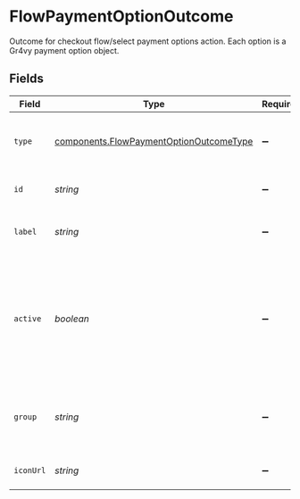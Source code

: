 # FlowPaymentOptionOutcome

Outcome for checkout flow/select payment options action.
Each option is a Gr4vy payment option object.


## Fields

| Field                                                                                                    | Type                                                                                                     | Required                                                                                                 | Description                                                                                              | Example                                                                                                  |
| -------------------------------------------------------------------------------------------------------- | -------------------------------------------------------------------------------------------------------- | -------------------------------------------------------------------------------------------------------- | -------------------------------------------------------------------------------------------------------- | -------------------------------------------------------------------------------------------------------- |
| `type`                                                                                                   | [components.FlowPaymentOptionOutcomeType](../../models/components/flowpaymentoptionoutcometype.md)       | :heavy_minus_sign:                                                                                       | The type of this resource. Is always `action`.                                                           | action                                                                                                   |
| `id`                                                                                                     | *string*                                                                                                 | :heavy_minus_sign:                                                                                       | Payment option identifier.                                                                               | card                                                                                                     |
| `label`                                                                                                  | *string*                                                                                                 | :heavy_minus_sign:                                                                                       | Verbose payment option name.                                                                             | Card                                                                                                     |
| `active`                                                                                                 | *boolean*                                                                                                | :heavy_minus_sign:                                                                                       | The status of the payment option, true if at least one underlying<br/>connection is active, otherwise false. |                                                                                                          |
| `group`                                                                                                  | *string*                                                                                                 | :heavy_minus_sign:                                                                                       | Optional group label for a given payment option, e.g. `Bank`.                                            | Bank                                                                                                     |
| `iconUrl`                                                                                                | *string*                                                                                                 | :heavy_minus_sign:                                                                                       | Payment option icon URL.                                                                                 |                                                                                                          |